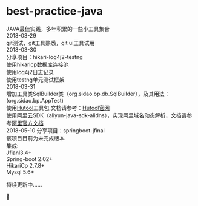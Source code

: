 # best-practice-java

JAVA最佳实践，多年积累的一些小工具集合<br>
2018-03-29<br>
git测试，git工具熟悉，git ui工具试用<br>
2018-03-30<br>
<span>分享项目：</span>hikari-log4j2-testng<br>
使用hikaricp数据库连接池<br>
使用log4j2日志记录<br>
使用testng单元测试框架<br>
2018-03-31<br>
增加工具类SqlBuilder类（org.sidao.bp.db.SqlBuilder），及其用法：(org.sidao.bp.AppTest)<br>
使用<a href="https://gitee.com/loolly/hutool/" target="_blank">Hutool</a>工具包,文档请参考：<a href="http://hutool.mydoc.io/" target="_blank">Hutool官网</a><br>
使用阿里云SDK（aliyun-java-sdk-alidns），实现阿里域名动态解析，文档请参考<a href="https://help.aliyun.com/document_detail/29739.html?spm=a2c4g.11186623.6.584.N9gLFg" target="_blank">阿里官方文档</a><br>
2018-05-10
<span>分享项目：</span>springboot-jfinal<br>
<span color="red">该项目目前为未完成版本<span><br>
集成:<br>
Jfianl3.4+<br>
Spring-boot 2.02+<br>
HikariCp 2.7.8+<br>
Mysql 5.6+<br>

持续更新中......



